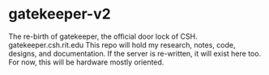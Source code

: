 # gatekeeper-v2
The re-birth of gatekeeper, the official door lock of CSH. gatekeeper.csh.rit.edu
This repo will hold my research, notes, code, designs, and documentation. If the server is re-written, it will exist here too. For now, this will be hardware mostly oriented.
